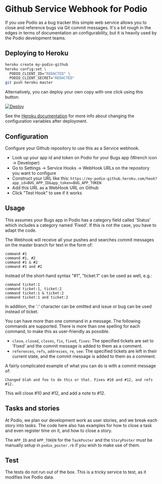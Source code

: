 # Github Service Webhook for Podio

If you use Podio as a bug tracker this simple web service allows you to close and reference bugs via Git commit messages. It's a bit rough in the edges in terms of documentation an configurability, but it is heavily used by the Podio development teams.

## Deploying to Heroku
``` sh
heroku create my-podio-github
heroku config:set \
  PODIO_CLIENT_ID="REDACTED" \
  PODIO_CLIENT_SECRET="REDACTED"
git push heroku master
```

Alternatively, you can deploy your own copy with one click using this button:

[![Deploy](https://www.herokucdn.com/deploy/button.svg)](https://heroku.com/deploy?template=https://github.com/podio/podio-github-public)

See the [Heroku documentation](https://devcenter.heroku.com/articles/config-vars) for more info about changing the configuration variables after deployment.

## Configuration

Configure your Github repository to use this as a Service webhook.

 * Look up your app id and token on Podio for your Bugs app (Wrench icon -> Developer)
 * Go to Settings -> Service Hooks -> WebHook URLs on the repository you want to configure
 * Construct your URL like this: `https://my-podio-github.heroku.com/hook?app_id=BUG_APP_ID&app_token=BUG_APP_TOKEN`
 * Add this URL as a WebHook URL on Github
 * Click "Test Hook" to see if it works

## Usage

This assumes your Bugs app in Podio has a category field called 'Status' which includes a category named 'Fixed'. If this is not the case, you have to adapt the code.

The Webhook will receive all your pushes and searches commit messages on the master branch for text in the form of:

    command #1
    command #1, #2
    command #1 & #2
    command #1 and #2

Instead of the short-hand syntax "#1", "ticket:1" can be used as well, e.g.:

    command ticket:1
    command ticket:1, ticket:2
    command ticket:1 & ticket:2
    command ticket:1 and ticket:2

In addition, the ':' character can be omitted and issue or bug can be used instead of ticket.

You can have more than one command in a message. The following commands are supported. There is more than one spelling for each command, to make this as user-friendly as possible.

 * `close`, `closed`, `closes`, `fix`, `fixed`, `fixes`: The specified tickets are set to 'Fixed' and the commit message is added to them as a comment.
 * `references`, `refs`, `addresses`, `re`, `see`: The specified tickets are left in their current state, and the commit message is added to them as a comment.

A fairly complicated example of what you can do is with a commit message of:

    Changed blah and foo to do this or that. Fixes #10 and #12, and refs #12.

This will close #10 and #12, and add a note to #12.

## Tasks and stories

At Podio, we plan our development work as user stories, and we break each story into tasks. The code here also has examples for how to close a task and even register time on it, and how to close a story.

The `APP_ID` and `APP_TOKEN` for the `TaskPoster` and the `StoryPoster` must be manually setup in `podio_poster.rb` if you wish to make use of them.


## Test

The tests do not run out of the box. This is a tricky service to test, as it modifies live Podio data.
